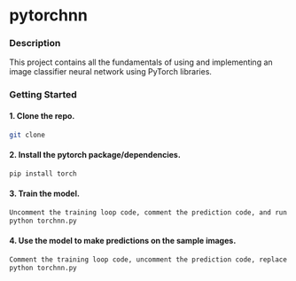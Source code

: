 # pytorchnn

### Description
<p>This project contains all the fundamentals of using and implementing an image classifier neural network using PyTorch libraries.</p>

### Getting Started
#### 1. Clone the repo.
```bash
git clone
```
#### 2. Install the pytorch package/dependencies.
```bash
pip install torch
```
#### 3. Train the model.
```bash
Uncomment the training loop code, comment the prediction code, and run the py file with python.
python torchnn.py
```
#### 4. Use the model to make predictions on the sample images.
```bash
Comment the training loop code, uncomment the prediction code, replace the image file with a desired sample image, and run the py file with python.
python torchnn.py
```
